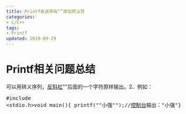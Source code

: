 ```yaml
---
title: Printf发送带有“”添加转义符
categories: 
- C/C++
tags:
- Printf
updated: 2019-09-29
---
```


# Printf相关问题总结

可以用转义序列，[反斜杠](https://www.baidu.com/s?wd=反斜杠&tn=SE_PcZhidaonwhc_ngpagmjz&rsv_dl=gh_pc_zhidao)"\"后面的一个字符原样输出。2、例如：<pre t="code" l="cpp">#include <stdio.h>void main(){ printf("\"小强\"");//[控制台](https://www.baidu.com/s?wd=控制台&tn=SE_PcZhidaonwhc_ngpagmjz&rsv_dl=gh_pc_zhidao)输出："小强"}</pre>

